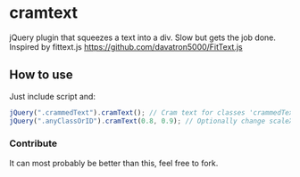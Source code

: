 cramtext
========

jQuery plugin that squeezes a text into a div. Slow but gets the job done. Inspired by fittext.js https://github.com/davatron5000/FitText.js


## How to use
Just include script and:

```javascript
jQuery(".crammedText").cramText(); // Cram text for classes 'crammedText'
jQuery(".anyClassOrID").cramText(0.8, 0.9); // Optionally change scaleX and scaleY (i.e. add some padding)
```

### Contribute
It can most probably be better than this, feel free to fork.
